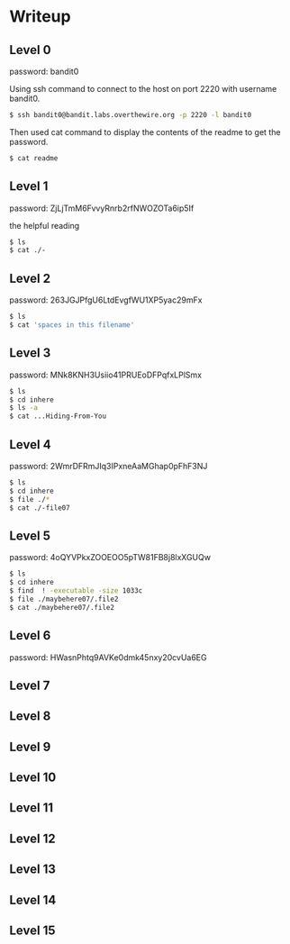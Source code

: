 # Writeup

## Level 0
password: bandit0

Using ssh command to connect to the host on port 2220 with username bandit0. 
```bash
$ ssh bandit0@bandit.labs.overthewire.org -p 2220 -l bandit0
```

Then used cat command to display the contents of the readme to get the password.
```bash
$ cat readme
```

## Level 1
password: ZjLjTmM6FvvyRnrb2rfNWOZOTa6ip5If


the helpful reading

```bash
$ ls
$ cat ./-
```
## Level 2
password: 263JGJPfgU6LtdEvgfWU1XP5yac29mFx

```bash
$ ls
$ cat 'spaces in this filename'
```

## Level 3
password: MNk8KNH3Usiio41PRUEoDFPqfxLPlSmx

```bash
$ ls
$ cd inhere
$ ls -a
$ cat ...Hiding-From-You
```
## Level 4
password: 2WmrDFRmJIq3IPxneAaMGhap0pFhF3NJ

```bash
$ ls
$ cd inhere
$ file ./*
$ cat ./-file07
```

## Level 5
password: 4oQYVPkxZOOEOO5pTW81FB8j8lxXGUQw

```bash
$ ls
$ cd inhere
$ find  ! -executable -size 1033c
$ file ./maybehere07/.file2
$ cat ./maybehere07/.file2
```
## Level 6
password: HWasnPhtq9AVKe0dmk45nxy20cvUa6EG
## Level 7
## Level 8
## Level 9
## Level 10
## Level 11
## Level 12
## Level 13
## Level 14
## Level 15